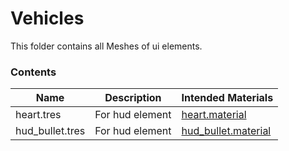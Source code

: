 # Vehicles
This folder contains all Meshes of ui elements.

### Contents
| Name | Description | Intended Materials |
|---|---|---|
| heart.tres | For hud element | [heart.material](/base_game/resources/materials/cameras_&_ui) |
| hud_bullet.tres | For hud element | [hud_bullet.material](/base_game/resources/materials/cameras_&_ui) |
